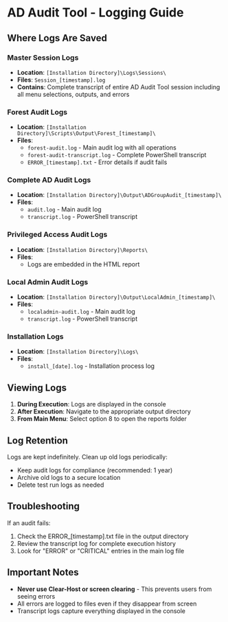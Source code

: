 # AD Audit Tool - Logging Guide

## Where Logs Are Saved

### Master Session Logs
- **Location**: `[Installation Directory]\Logs\Sessions\`
- **Files**: `Session_[timestamp].log`
- **Contains**: Complete transcript of entire AD Audit Tool session including all menu selections, outputs, and errors

### Forest Audit Logs
- **Location**: `[Installation Directory]\Scripts\Output\Forest_[timestamp]\`
- **Files**:
  - `forest-audit.log` - Main audit log with all operations
  - `forest-audit-transcript.log` - Complete PowerShell transcript
  - `ERROR_[timestamp].txt` - Error details if audit fails

### Complete AD Audit Logs
- **Location**: `[Installation Directory]\Output\ADGroupAudit_[timestamp]\`
- **Files**:
  - `audit.log` - Main audit log
  - `transcript.log` - PowerShell transcript

### Privileged Access Audit Logs
- **Location**: `[Installation Directory]\Reports\`
- **Files**:
  - Logs are embedded in the HTML report

### Local Admin Audit Logs
- **Location**: `[Installation Directory]\Output\LocalAdmin_[timestamp]\`
- **Files**:
  - `localadmin-audit.log` - Main audit log
  - `transcript.log` - PowerShell transcript

### Installation Logs
- **Location**: `[Installation Directory]\Logs\`
- **Files**:
  - `install_[date].log` - Installation process log

## Viewing Logs

1. **During Execution**: Logs are displayed in the console
2. **After Execution**: Navigate to the appropriate output directory
3. **From Main Menu**: Select option 8 to open the reports folder

## Log Retention

Logs are kept indefinitely. Clean up old logs periodically:
- Keep audit logs for compliance (recommended: 1 year)
- Archive old logs to a secure location
- Delete test run logs as needed

## Troubleshooting

If an audit fails:
1. Check the ERROR_[timestamp].txt file in the output directory
2. Review the transcript log for complete execution history
3. Look for "ERROR" or "CRITICAL" entries in the main log file

## Important Notes

- **Never use Clear-Host or screen clearing** - This prevents users from seeing errors
- All errors are logged to files even if they disappear from screen
- Transcript logs capture everything displayed in the console